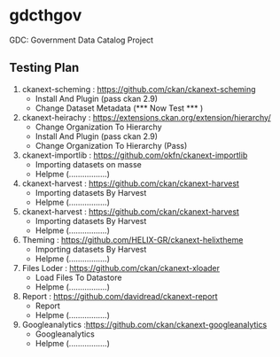 # gdcthgov
GDC: Government Data Catalog Project

##    Testing Plan    ##
1. ckanext-scheming : https://github.com/ckan/ckanext-scheming
     - Install And Plugin (pass ckan 2.9)
     - Change Dataset Metadata (*** Now Test *** )
2. ckanext-heirachy :  https://extensions.ckan.org/extension/hierarchy/
     - Change Organization To Hierarchy
     - Install And Plugin (pass ckan 2.9)
     - Change Organization To Hierarchy  (Pass)
3. ckanext-importlib : https://github.com/okfn/ckanext-importlib
     - Importing datasets on masse
     - Helpme (.................)
4. ckanext-harvest : https://github.com/ckan/ckanext-harvest
     - Importing datasets By Harvest
     - Helpme (.................)
5. ckanext-harvest : https://github.com/ckan/ckanext-harvest
     - Importing datasets By Harvest 
     - Helpme (.................)
6. Theming : https://github.com/HELIX-GR/ckanext-helixtheme
     - Importing datasets By Harvest 
     - Helpme (.................)
7. Files Loder : https://github.com/ckan/ckanext-xloader
     - Load Files To Datastore  
     - Helpme (.................)
8. Report : https://github.com/davidread/ckanext-report
     - Report
     - Helpme (.................)
9. Googleanalytics :https://github.com/ckan/ckanext-googleanalytics
     - Googleanalytics 
     - Helpme (.................)
